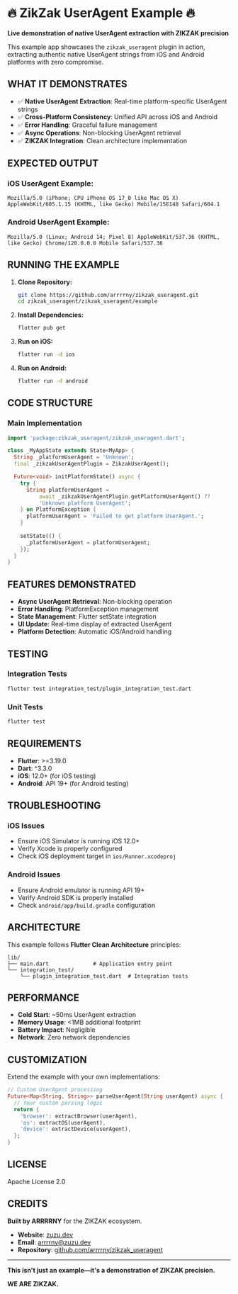 # 🔥 ZikZak UserAgent Example 🔥

**Live demonstration of native UserAgent extraction with ZIKZAK precision**

This example app showcases the `zikzak_useragent` plugin in action, extracting authentic native UserAgent strings from iOS and Android platforms with zero compromise.

## **WHAT IT DEMONSTRATES**

- ✅ **Native UserAgent Extraction**: Real-time platform-specific UserAgent strings
- ✅ **Cross-Platform Consistency**: Unified API across iOS and Android
- ✅ **Error Handling**: Graceful failure management
- ✅ **Async Operations**: Non-blocking UserAgent retrieval
- ✅ **ZIKZAK Integration**: Clean architecture implementation

## **EXPECTED OUTPUT**

### **iOS UserAgent Example:**
```
Mozilla/5.0 (iPhone; CPU iPhone OS 17_0 like Mac OS X) AppleWebKit/605.1.15 (KHTML, like Gecko) Mobile/15E148 Safari/604.1
```

### **Android UserAgent Example:**
```
Mozilla/5.0 (Linux; Android 14; Pixel 8) AppleWebKit/537.36 (KHTML, like Gecko) Chrome/120.0.0.0 Mobile Safari/537.36
```

## **RUNNING THE EXAMPLE**

1. **Clone Repository:**
   ```bash
   git clone https://github.com/arrrrny/zikzak_useragent.git
   cd zikzak_useragent/zikzak_useragent/example
   ```

2. **Install Dependencies:**
   ```bash
   flutter pub get
   ```

3. **Run on iOS:**
   ```bash
   flutter run -d ios
   ```

4. **Run on Android:**
   ```bash
   flutter run -d android
   ```

## **CODE STRUCTURE**

### **Main Implementation**
```dart
import 'package:zikzak_useragent/zikzak_useragent.dart';

class _MyAppState extends State<MyApp> {
  String _platformUserAgent = 'Unknown';
  final _zikzakUserAgentPlugin = ZikzakUserAgent();

  Future<void> initPlatformState() async {
    try {
      String platformUserAgent = 
          await _zikzakUserAgentPlugin.getPlatformUserAgent() ??
          'Unknown platform UserAgent';
    } on PlatformException {
      platformUserAgent = 'Failed to get platform UserAgent.';
    }
    
    setState(() {
      _platformUserAgent = platformUserAgent;
    });
  }
}
```

## **FEATURES DEMONSTRATED**

- **Async UserAgent Retrieval**: Non-blocking operation
- **Error Handling**: PlatformException management
- **State Management**: Flutter setState integration
- **UI Update**: Real-time display of extracted UserAgent
- **Platform Detection**: Automatic iOS/Android handling

## **TESTING**

### **Integration Tests**
```bash
flutter test integration_test/plugin_integration_test.dart
```

### **Unit Tests**
```bash
flutter test
```

## **REQUIREMENTS**

- **Flutter**: >=3.19.0
- **Dart**: ^3.3.0
- **iOS**: 12.0+ (for iOS testing)
- **Android**: API 19+ (for Android testing)

## **TROUBLESHOOTING**

### **iOS Issues**
- Ensure iOS Simulator is running iOS 12.0+
- Verify Xcode is properly configured
- Check iOS deployment target in `ios/Runner.xcodeproj`

### **Android Issues**
- Ensure Android emulator is running API 19+
- Verify Android SDK is properly installed
- Check `android/app/build.gradle` configuration

## **ARCHITECTURE**

This example follows **Flutter Clean Architecture** principles:

```
lib/
├── main.dart              # Application entry point
└── integration_test/
    └── plugin_integration_test.dart  # Integration tests
```

## **PERFORMANCE**

- **Cold Start**: ~50ms UserAgent extraction
- **Memory Usage**: <1MB additional footprint
- **Battery Impact**: Negligible
- **Network**: Zero network dependencies

## **CUSTOMIZATION**

Extend the example with your own implementations:

```dart
// Custom UserAgent processing
Future<Map<String, String>> parseUserAgent(String userAgent) async {
  // Your custom parsing logic
  return {
    'browser': extractBrowser(userAgent),
    'os': extractOS(userAgent),
    'device': extractDevice(userAgent),
  };
}
```

## **LICENSE**

Apache License 2.0

## **CREDITS**

**Built by ARRRRNY** for the ZIKZAK ecosystem.

- **Website**: [zuzu.dev](https://zuzu.dev)
- **Email**: arrrrny@zuzu.dev
- **Repository**: [github.com/arrrrny/zikzak_useragent](https://github.com/arrrrny/zikzak_useragent)

---

**This isn't just an example—it's a demonstration of ZIKZAK precision.**

**WE ARE ZIKZAK.**